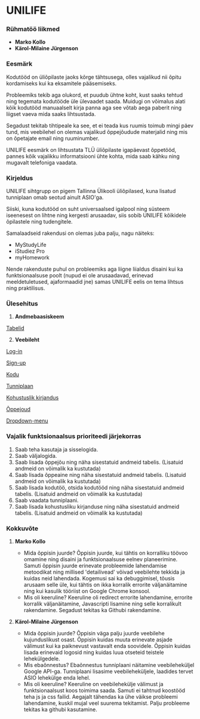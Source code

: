 # UNILIFE



### Rühmatöö liikmed
* **Marko Kollo**
* **Kärol-Milaine Jürgenson**



### Eesmärk

Kodutööd on üliõpilaste jaoks kõrge tähtsusega, olles vajalikud nii õpitu kordamiseks kui ka eksamitele pääsemiseks.

Probleemiks tekib aga olukord, et puudub ühtne koht, kust saaks tehtud ning tegemata kodutööde üle ülevaadet saada. Muidugi on võimalus alati kõik kodutööd manuaalselt kirja panna aga see võtab aega paberit ning liigset vaeva mida saaks lihtsustada. 

Segadust tekitab tihtipeale ka see, et ei teada kus ruumis toimub mingi päev tund, mis veebilehel on olemas vajalikud õppejõudude materjalid ning mis on õpetajate email ning ruuminumber.

UNILIFE eesmärk on lihtsustata TLÜ üliõpilaste igapäevast õppetööd, pannes kõik vajalikku informatsiooni ühte kohta, mida saab kähku ning mugavalt telefoniga vaadata.



### Kirjeldus

UNILIFE sihtgrupp on pigem Tallinna Ülikooli üliõpilased, kuna lisatud tunniplaan omab seotud ainult ASIO'ga.

Siiski, kuna kodutööd on suht universaalsed igalpool ning süsteem iseenesest on lihtne ning kergesti arusaadav, siis sobib UNILIFE kõikidele õpilastele ning tudengitele.

Samalaadseid rakendusi on olemas juba palju, nagu näiteks:
* MyStudyLife
* iStudiez Pro
* myHomework

Nende rakenduste puhul on probleemiks aga liigne liialdus disaini kui ka funktsionaalsuse poolt (nupud ei ole arusaadavad, erinevad meeldetuletused, ajaformaadid jne) samas UNILIFE eelis on tema lihtsus ning praktilisus.



### Ülesehitus

1. **Andmebaasiskeem**

[Tabelid](https://cloud.githubusercontent.com/assets/22025387/21693918/6c706a30-d38b-11e6-806d-bbc6441c6844.png)



2. **Veebileht**

   
[Log-in](https://cloud.githubusercontent.com/assets/22025387/21693731/bb4ec6ca-d38a-11e6-995d-4658b9100489.png)



[Sign-up](https://cloud.githubusercontent.com/assets/22025387/21693668/74a606c0-d38a-11e6-9f15-a8448a6aa1bb.png)



[Kodu](https://cloud.githubusercontent.com/assets/22025387/21693752/cf32bb10-d38a-11e6-95b2-c77b4cce0170.png)



[Tunniplaan](https://cloud.githubusercontent.com/assets/22025387/21693818/13202ef2-d38b-11e6-9638-bcd4a370b319.png)



[Kohustuslik kirjandus](https://cloud.githubusercontent.com/assets/22025387/21693843/31e8e0cc-d38b-11e6-8c02-0675ef1f128c.png)



[Õppejoud](https://cloud.githubusercontent.com/assets/22025387/21693872/44f579dc-d38b-11e6-9a6a-c4db37b0e2d8.png)



[Dropdown-menu](https://cloud.githubusercontent.com/assets/22025387/21693892/53d615c4-d38b-11e6-83dd-8a24ddade5f1.png)




### Vajalik funktsionaalsus prioriteedi järjekorras

1. Saab teha kasutaja ja sisselogida.
2. Saab väljalogida.
3. Saab lisada õppejõu ning näha sisestatuid andmeid tabelis. (Lisatuid andmeid on võimalik ka kustutada)
4. Saab lisada õppeaine ning näha sisestatuid andmeid tabelis. (Lisatuid andmeid on võimalik ka kustutada)
5. Saab lisada kodutöö, otsida kodutööd ning näha sisestatuid andmeid tabelis. (Lisatuid andmeid on võimalik ka kustutada)
6. Saab vaadata tunniplaani.
7. Saab lisada kohustusliku kirjanduse ning näha sisestatuid andmeid tabelis. (Lisatuid andmeid on võimalik ka kustutada)



### Kokkuvõte

1. **Marko Kollo**
    * Mida õppisin juurde? Õppisin juurde, kui tähtis on korralliku töövoo omamine ning disaini ja funktsionaalsuse
    eelnev planeerimine. Samuti õppisin juurde erinevate probleemide lahendamise metoodikat
    ning millised 'detailivead' võivad veebilehte tekkida ja kuidas neid lahendada. Kogemusi sai ka debuggimisel, 
    tõusis arusaam selle üle, kui tähtis on ikka korralik errorite väljanäitamine ning kui kasulik tööriist on Google
    Chrome konsool. 
    * Mis oli keeruline? Keeruline oli redirect errorite lahendamine, errorite korralik väljanäitamine, Javascripti lisamine
     ning selle korralikult rakendamine. Segadust tekitas ka Githubi rakendamine.

2. **Kärol-Milaine Jürgenson**
    * Mida õppisin juurde? Õppisin väga palju juurde veebilehe kujunduslikust osast. Õppisin kuidas muuta erinevate asjade välimust kui ka paiknevust vastavalt enda soovidele. Õppisin kuidas lisada erinevaid logosid ning kuidas luua otseteid teistele lehekülgedele.
    * Mis ebaõnnestus? Ebaõnnestus tunniplaani näitamine veebileheküljel Google API-ga. Tunniplaani lisasime veebileheküljele, laadides tervet ASIO lehekülge enda lehel. 
    * Mis oli keeruline? Keeruline on veebilehekülje välimust ja funktsionaalsust koos toimima saada. Samuti ei tahtnud koostööd teha js ja css failid. Aegajalt tähendas ka ühe väikse probleemi lahendamine, kuskil mujal veel suurema tekitamist. Palju probleeme tekitas ka githubi kasutamine.






